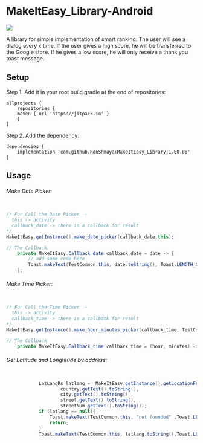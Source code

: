 # MakeItEasy_Library-Android
[![](https://jitpack.io/v/guy-4444/SmartRateUsDialog-Android.svg)](https://jitpack.io/#RonShmaya/MakeItEasy_Library/1.00.00)


A library for simple implementation of smart ranking.
The user will see a dialog every x time.
If the user gives a high score, he will be transferred to the Google store. If he gives a low score, he will only receive a thank you toast message.


## Setup
Step 1. Add it in your root build.gradle at the end of repositories:
```
allprojects {
    repositories {
	maven { url 'https://jitpack.io' }
    }
}
```

Step 2. Add the dependency:

```
dependencies {
	implementation 'com.github.RonShmaya:MakeItEasy_Library:1.00.00'
}
```
## Usage

###### Make Date Picker:
```java

/* For Call the Date Picker  -
  this -> activity
  callback_date -> there is a callback for result
*/  
MakeItEasy.getInstance().make_date_picker(callback_date,this);

// The Callback
    private MakeItEasy.Callback_date callback_date = date -> {
        // add some code here
        Toast.makeText(TestCommon.this, date.toString(), Toast.LENGTH_SHORT).show();
    };

```

###### Make Time Picker:
```java

/* For Call the Time Picker  -
  this -> activity
  callback_time -> there is a callback for result
*/  
MakeItEasy.getInstance().make_hour_minutes_picker(callback_time, TestCommon.this);

// The Callback
    private MakeItEasy.Callback_time callback_time = (hour, minutes) -> Toast.makeText(TestCommon.this,hour+" : "+minutes, Toast.LENGTH_SHORT).show();

```

###### Get Latitude and Longtitude by address:
```java

            LatLangRs latlang =  MakeItEasy.getInstance().getLocationFromAddress(Activity,
                    country.getText().toString(),
                    city.getText().toString() ,
                    street.getText().toString(),
                    streetNum.getText().toString());
            if (latlang == null){
                Toast.makeText(TestCommon.this, "not founded" ,Toast.LENGTH_SHORT).show();
                return;
            }
            Toast.makeText(TestCommon.this, latlang.toString(),Toast.LENGTH_SHORT).show();
```
